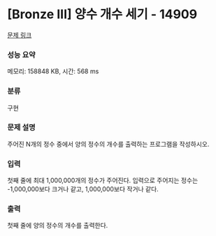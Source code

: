 # [Bronze III] 양수 개수 세기 - 14909 

[문제 링크](https://www.acmicpc.net/problem/14909) 

### 성능 요약

메모리: 158848 KB, 시간: 568 ms

### 분류

구현

### 문제 설명

<p>주어진 N개의 정수 중에서 양의 정수의 개수를 출력하는 프로그램을 작성하시오.</p>

### 입력 

 <p>첫째 줄에 최대 1,000,000개의 정수가 주어진다. 입력으로 주어지는 정수는 -1,000,000보다 크거나 같고, 1,000,000보다 작거나 같다.</p>

### 출력 

 <p>첫째 줄에 양의 정수의 개수를 출력한다.</p>

